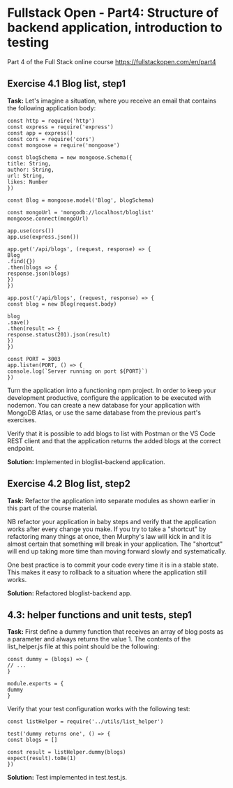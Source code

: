 # Fullstack Open - Part4: Structure of backend application, introduction to testing
Part 4 of the Full Stack online course https://fullstackopen.com/en/part4

## Exercise 4.1 Blog list, step1
**Task:**
Let's imagine a situation, where you receive an email that contains the following application body:
```
const http = require('http')
const express = require('express')
const app = express()
const cors = require('cors')
const mongoose = require('mongoose')

const blogSchema = new mongoose.Schema({
title: String,
author: String,
url: String,
likes: Number
})

const Blog = mongoose.model('Blog', blogSchema)

const mongoUrl = 'mongodb://localhost/bloglist'
mongoose.connect(mongoUrl)

app.use(cors())
app.use(express.json())

app.get('/api/blogs', (request, response) => {
Blog
.find({})
.then(blogs => {
response.json(blogs)
})
})

app.post('/api/blogs', (request, response) => {
const blog = new Blog(request.body)

blog
.save()
.then(result => {
response.status(201).json(result)
})
})

const PORT = 3003
app.listen(PORT, () => {
console.log(`Server running on port ${PORT}`)
})
```
Turn the application into a functioning npm project. In order to keep your development productive, configure the application to be executed with nodemon. You can create a new database for your application with MongoDB Atlas, or use the same database from the previous part's exercises.

Verify that it is possible to add blogs to list with Postman or the VS Code REST client and that the application returns the added blogs at the correct endpoint.

**Solution:**
Implemented in bloglist-backend application.

## Exercise 4.2 Blog list, step2
**Task:**
Refactor the application into separate modules as shown earlier in this part of the course material.

NB refactor your application in baby steps and verify that the application works after every change you make. If you try to take a "shortcut" by refactoring many things at once, then Murphy's law will kick in and it is almost certain that something will break in your application. The "shortcut" will end up taking more time than moving forward slowly and systematically.

One best practice is to commit your code every time it is in a stable state. This makes it easy to rollback to a situation where the application still works.

**Solution:**
Refactored bloglist-backend app.

## 4.3: helper functions and unit tests, step1
**Task:**
First define a dummy function that receives an array of blog posts as a parameter and always returns the value 1. The contents of the list_helper.js file at this point should be the following:
```
const dummy = (blogs) => {
// ...
}

module.exports = {
dummy
}
```
Verify that your test configuration works with the following test:
```
const listHelper = require('../utils/list_helper')

test('dummy returns one', () => {
const blogs = []

const result = listHelper.dummy(blogs)
expect(result).toBe(1)
})
```

**Solution:**
Test implemented in test.test.js.

